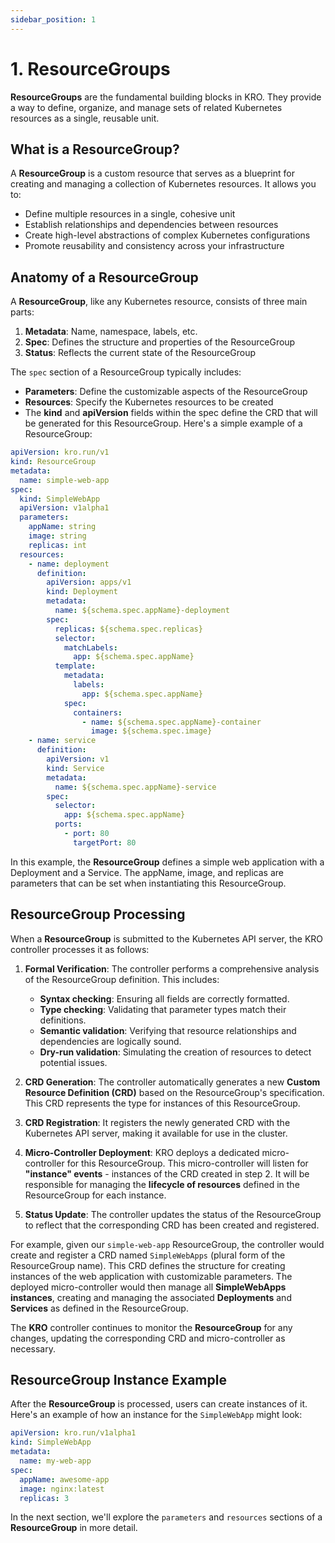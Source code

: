 ```yaml
---
sidebar_position: 1
---
```


# 1. ResourceGroups

**ResourceGroups** are the fundamental building blocks in KRO. They provide a
way to define, organize, and manage sets of related Kubernetes resources as a
single, reusable unit.

## What is a **ResourceGroup**?

A **ResourceGroup** is a custom resource that serves as a blueprint for creating
and managing a collection of Kubernetes resources. It allows you to:

- Define multiple resources in a single, cohesive unit
- Establish relationships and dependencies between resources
- Create high-level abstractions of complex Kubernetes configurations
- Promote reusability and consistency across your infrastructure

## Anatomy of a **ResourceGroup**

A **ResourceGroup**, like any Kubernetes resource, consists of three main parts:

1. **Metadata**: Name, namespace, labels, etc.
2. **Spec**: Defines the structure and properties of the ResourceGroup
3. **Status**: Reflects the current state of the ResourceGroup

The `spec` section of a ResourceGroup typically includes:

- **Parameters**: Define the customizable aspects of the ResourceGroup
- **Resources**: Specify the Kubernetes resources to be created
- The **kind** and **apiVersion** fields within the spec define the CRD that
  will be generated for this ResourceGroup. Here's a simple example of a
  ResourceGroup:

```yaml text title="simple-web-app.yaml"
apiVersion: kro.run/v1
kind: ResourceGroup
metadata:
  name: simple-web-app
spec:
  kind: SimpleWebApp
  apiVersion: v1alpha1
  parameters:
    appName: string
    image: string
    replicas: int
  resources:
    - name: deployment
      definition:
        apiVersion: apps/v1
        kind: Deployment
        metadata:
          name: ${schema.spec.appName}-deployment
        spec:
          replicas: ${schema.spec.replicas}
          selector:
            matchLabels:
              app: ${schema.spec.appName}
          template:
            metadata:
              labels:
                app: ${schema.spec.appName}
            spec:
              containers:
                - name: ${schema.spec.appName}-container
                  image: ${schema.spec.image}
    - name: service
      definition:
        apiVersion: v1
        kind: Service
        metadata:
          name: ${schema.spec.appName}-service
        spec:
          selector:
            app: ${schema.spec.appName}
          ports:
            - port: 80
              targetPort: 80
```

In this example, the **ResourceGroup** defines a simple web application with a
Deployment and a Service. The appName, image, and replicas are parameters that
can be set when instantiating this ResourceGroup.

## **ResourceGroup** Processing

When a **ResourceGroup** is submitted to the Kubernetes API server, the KRO
controller processes it as follows:

1. **Formal Verification**: The controller performs a comprehensive analysis of
   the ResourceGroup definition. This includes:

   - **Syntax checking**: Ensuring all fields are correctly formatted.
   - **Type checking**: Validating that parameter types match their definitions.
   - **Semantic validation**: Verifying that resource relationships and
     dependencies are logically sound.
   - **Dry-run validation**: Simulating the creation of resources to detect
     potential issues.

2. **CRD Generation**: The controller automatically generates a new **Custom
   Resource Definition (CRD)** based on the ResourceGroup's specification. This
   CRD represents the type for instances of this ResourceGroup.

3. **CRD Registration**: It registers the newly generated CRD with the
   Kubernetes API server, making it available for use in the cluster.

4. **Micro-Controller Deployment**: KRO deploys a dedicated micro-controller for
   this ResourceGroup. This micro-controller will listen for **"instance"
   events** - instances of the CRD created in step 2. It will be responsible for
   managing the **lifecycle of resources** defined in the ResourceGroup for each
   instance.

5. **Status Update**: The controller updates the status of the ResourceGroup to
   reflect that the corresponding CRD has been created and registered.

For example, given our `simple-web-app` ResourceGroup, the controller would
create and register a CRD named `SimpleWebApps` (plural form of the
ResourceGroup name). This CRD defines the structure for creating instances of
the web application with customizable parameters. The deployed micro-controller
would then manage all **SimpleWebApps instances**, creating and managing the
associated **Deployments** and **Services** as defined in the ResourceGroup.

The **KRO** controller continues to monitor the **ResourceGroup** for any
changes, updating the corresponding CRD and micro-controller as necessary.

## **ResourceGroup** Instance Example

After the **ResourceGroup** is processed, users can create instances of it.
Here's an example of how an instance for the `SimpleWebApp` might look:

```yaml title="my-web-app-instance.yaml"
apiVersion: kro.run/v1alpha1
kind: SimpleWebApp
metadata:
  name: my-web-app
spec:
  appName: awesome-app
  image: nginx:latest
  replicas: 3
```

In the next section, we'll explore the `parameters` and `resources` sections of
a **ResourceGroup** in more detail.
